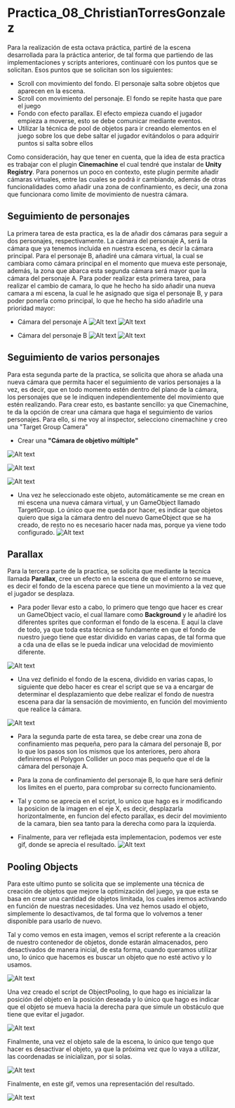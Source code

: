 # Practica_08_ChristianTorresGonzalez

Para la realización de esta octava práctica, partiré de la escena desarrollada para la práctica anterior, de tal forma que partiendo de las implementaciones y scripts anteriores, continuaré con los puntos que se solicitan. Esos puntos que se solicitan son los siguientes:
- Scroll con movimiento del fondo. El personaje salta sobre objetos que aparecen en la escena.
- Scroll con movimiento del personaje. El fondo se repite hasta que pare el juego
- Fondo con efecto parallax. El efecto empieza cuando el jugador empieza a moverse, esto se debe comunicar mediante eventos.
- Utilizar la técnica de pool de objetos para ir creando elementos en el juego sobre los que debe saltar el jugador evitándolos o para adquirir puntos si salta sobre ellos

Como consideración, hay que tener en cuenta, que la idea de esta practica es trabajar con el plugin **Cinemachine**  el cual tendré que instalar de **Unity Registry**. Para ponernos un poco en contexto, este plugin permite añadir cámaras virtuales, entre las cuales se podrá ir cambiando, además de otras funcionalidades como añadir una zona de confinamiento, es decir, una zona que funcionara como limite de movimiento de nuestra cámara.
 

## Seguimiento de personajes
La primera tarea de esta practica, es la de añadir dos cámaras para seguir a dos personajes, respectivamente. La cámara del personaje A, será la cámara que ya tenemos incluida en nuestra escena, es decir la cámara principal. Para el personaje B, añadiré una cámara virtual, la cual se cambiara como cámara principal en el momento que mueva este personaje, además, la zona que abarca esta segunda cámara será mayor que la cámara del personaje A. Para poder realizar esta primera tarea, para realizar el cambio de camara, lo que he hecho ha sido añadir una nueva camara a mi escena, la cual le he asignado que siga el personaje B, y para poder ponerla como principal, lo que he hecho ha sido añadirle una prioridad mayor:

- Cámara del personaje A
  ![Alt text](/img/camaraA.png)
  ![Alt text](/img/camaraA.gif)
  
- Cámara del personaje B
  ![Alt text](/img/camaraB.png)
  ![Alt text](/img/camaraB.gif)

## Seguimiento de varios personajes
Para esta segunda parte de la practica, se solicita que ahora se añada una nueva cámara que permita hacer el seguimiento de varios personajes a la vez, es decir, que en todo momento estén dentro del plano de la cámara, los personajes que se le indiquen independientemente del movimiento que estén realizando. Para crear esto, es bastante sencillo: ya que Cinemachine, te da la opción de crear una cámara que haga el seguimiento de varios personajes. Para ello, si me voy al inspector, selecciono cinemachine y creo una "Target Group Camera"

- Crear una **"Cámara de objetivo múltiple"**

![Alt text](/img/target1.png)

![Alt text](/img/target2.png)

![Alt text](/img/target3.png)

- Una vez he seleccionado este objeto, automáticamente se me crean en mi escena una nueva cámara virtual, y un GameObject llamado TargetGroup. Lo único que me queda por hacer, es indicar que objetos quiero que siga la cámara dentro del nuevo GameObject que se ha creado, de resto no es necesario hacer nada mas, porque ya viene todo configurado.
![Alt text](/img/target.gif)



## Parallax
Para la tercera parte de la practica, se solicita que mediante la tecnica llamada **Parallax**, cree un efecto en la escena de que el entorno se mueve, es decir el fondo de la escena parece que tiene un movimiento a la vez que el jugador se desplaza. 
- Para poder llevar esto a cabo, lo primero que tengo que hacer es crear un GameObject vacío, el cual llamare como **Background** y le añadiré los diferentes sprites que conforman el fondo de la escena. E aquí la clave de todo, ya que toda esta técnica se fundamente en que el fondo de nuestro juego tiene que estar dividido en varias capas, de tal forma que a cda una de ellas se le pueda indicar una velocidad de movimiento diferente.

![Alt text](/img/fondoParallax.png)

- Una vez definido el fondo de la escena, dividido en varias capas, lo siguiente que debo hacer es crear el script que se va a encargar de determinar el desplazamiento que debe realizar el fondo de nuestra escena para dar la sensación de movimiento, en función del movimiento que realice la cámara.

![Alt text](/img/camara.gif)

- Para la segunda parte de esta tarea, se debe crear una zona de confinamiento mas pequeña, pero para la cámara del personaje B, por lo que los pasos son los mismos que los anteriores, pero ahora definiremos el Polygon Collider un poco mas pequeño que el de la cámara del personaje A.
- Para la zona de confinamiento del personaje B, lo que hare será definir los limites en el puerto, para comprobar su correcto funcionamiento.

- Tal y como se aprecia en el script, lo unico que hago es ir modificando la posicion de la imagen en el eje X, es decir, desplazarla horizontalmente, en funcion del efecto parallax, es decir del movimiento de la camara, bien sea tanto para la derecha como para la izquierda.

- Finalmente, para ver reflejada esta implementacion, podemos ver este gif, donde se aprecia el resultado.
![Alt text](/img/camara.gif)

## Pooling Objects
Para este ultimo punto se solicita que se implemente una técnica de creación de objetos que mejore la optimización del juego, ya que esta se basa en crear una cantidad de objetos limitada, los cuales iremos activando en función de nuestras necesidades. Una vez hemos usado el objeto, simplemente lo desactivamos, de tal forma que lo volvemos a tener disponible para usarlo de nuevo.

Tal y como vemos en esta imagen, vemos el script referente a la creación de nuestro contenedor de objetos, donde estarán almacenados, pero desactivados de manera inicial, de esta forma, cuando queramos utilizar uno, lo único que hacemos es buscar un objeto que no esté activo y lo usamos.

![Alt text](/img/pooling.png)

Una vez creado el script de ObjectPooling, lo que hago es inicializar la posición del objeto en la posición deseada y lo único que hago es indicar que el objeto se mueva hacia la derecha para que simule un obstáculo que tiene que evitar el jugador.

![Alt text](/img/obstaculo.png)

Finalmente, una vez el objeto sale de la escena, lo único que tengo que hacer es desactivar el objeto, ya que la próxima vez que lo vaya a utilizar, las coordenadas se inicializan, por si solas.

![Alt text](/img/desactivar.png)

Finalmente, en este gif, vemos una representación del resultado.

![Alt text](/img/resultado4.gif)
